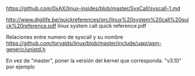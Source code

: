 https://github.com/0xAX/linux-insides/blob/master/SysCall/syscall-1.md

http://www.digilife.be/quickreferences/qrc/linux%20system%20call%20quick%20reference.pdf
linux system call quick reference.pdf

Relaciones entre numero de syscall y su nombre
https://github.com/torvalds/linux/blob/master/include/uapi/asm-generic/unistd.h

En vez de "master", poner la versión del kernel que corresponda.
"v3.10" por ejemplo
